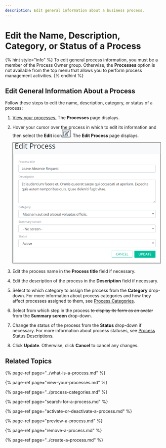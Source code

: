 ```yaml
---
description: Edit general information about a business process.
---
```


# Edit the Name, Description, Category, or Status of a Process

{% hint style="info" %}
To edit general process information, you must be a member of the Process Owner group. Otherwise, the **Processes** option is not available from the top menu that allows you to perform process management activities.
{% endhint %}

## Edit General Information About a Process

Follow these steps to edit the name, description, category, or status of a process:

1. [View your processes.](./#view-your-processes) The **Processes** page displays.
2. Hover your cursor over the process in which to edit its information and then select the **Edit** icon![](../../../.gitbook/assets/edit-icon.png). The **Edit Process** page displays.  

   ![](../../../.gitbook/assets/edit-process-page-processes.png)

3. Edit the process name in the **Process title** field if necessary.
4. Edit the description of the process in the **Description** field if necessary.
5. Select to which category to assign the process from the **Category** drop-down. For more information about process categories and how they affect processes assigned to them, see [Process Categories](../process-categories.md).
6. Select from which step in the process ~~to display its form as an avatar~~ from the **Summary screen** drop-down.
7. Change the status of the process from the **Status** drop-down if necessary. For more information about process statuses, see [Process Status Descriptions](activate-or-deactivate-a-process.md#process-status-descriptions).
8. Click **Update**. Otherwise, click **Cancel** to cancel any changes.

## Related Topics

{% page-ref page="../what-is-a-process.md" %}

{% page-ref page="view-your-processes.md" %}

{% page-ref page="../process-categories.md" %}

{% page-ref page="search-for-a-process.md" %}

{% page-ref page="activate-or-deactivate-a-process.md" %}

{% page-ref page="preview-a-process.md" %}

{% page-ref page="remove-a-process.md" %}

{% page-ref page="../create-a-process.md" %}


